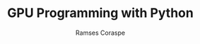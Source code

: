 ---
layout: post
title: GPU Programming with Python
description: GPU programming with Python, you can take advantage of the incredible computing power of your graphics processing unit GPU. we will work with NVIDIA’s CUDA library.
categories: code
author: Ramses Coraspe
---